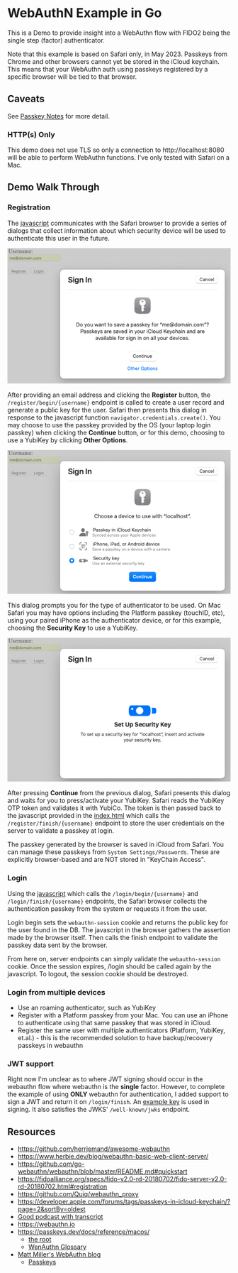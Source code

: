 # WebAuthN Example in Go

This is a Demo to provide insight into a WebAuthn flow with FIDO2 being the single step (factor) authenticator.

Note that this example is based on Safari only, in May 2023. Passkeys from Chrome and other browsers cannot yet be stored in the iCloud keychain. This means that your WebAuthn auth using passkeys registered by a specific browser will be tied to that browser. 

## Caveats
See [Passkey Notes](./PasskeyNotes.md) for more detail.

### HTTP(s) Only
This demo does not use TLS so only a connection to http://localhost:8080 will be able to perform WebAuthn functions. I've only tested with Safari on a Mac.

## Demo Walk Through
### Registration
The [javascript](./views/index.js) communicates with the Safari browser to provide a series of dialogs that collect information about which security device will be used to authenticate this user in the future.  

![After clicking register button](./doc/SafariRegisterDialog.png)

After providing an email address and clicking the **Register** button, the `/register/begin/{username}` endpoint is called to create a user record and generate a public key for the user. Safari then presents this dialog in response to the javascript function `navigator.credentials.create()`. You may choose to use the passkey provided by the OS (your laptop login passkey) when clicking the **Continue** button, or for this demo, choosing to use a YubiKey by clicking **Other Options**.

![After clicking "Other Options" from "save passkey" dialog](./doc/SafariRegisterSecurityKey.png)

This dialog prompts you for the type of authenticator to be used. On Mac Safari you may have options including the Platform passkey (touchID, etc), using your paired iPhone as the authenticator device, or for this example, choosing the **Security Key** to use a YubiKey.

![Choose to use YubiKey](./doc/SafariRegisterEnterSecurityKey.png)

After pressing **Continue** from the previous dialog, Safari presents this dialog and waits for you to press/activate your YubiKey. Safari reads the YubiKey OTP token and validates it with YubiCo. The token is then passed back to the javascript provided in the [index.html](./views/index.js) which calls the `/register/finish/{username}` endpoint to store the user credentials on the server to validate a passkey at login. 

The passkey generated by the browser is saved in iCloud from Safari. You can manage these passkeys from `System Settings/Passwords`. These are explicitly browser-based and are NOT stored in "KeyChain Access".

### Login
Using the [javascript](./views/index.js) which calls the `/login/begin/{username}` and `/login/finish/{username}` endpoints, the Safari browser collects the authentication passkey from the system or requests it from the user.

Login begin sets the `webauthn-session` cookie and returns the public key for the user found in the DB. The javascript in the browser gathers the assertion made by the browser itself. Then calls the finish endpoint to validate the passkey data sent by the browser.

From here on, server endpoints can simply validate the `webauthn-session` cookie. Once the session expires, /login should be called again by the javascript. To logout, the session cookie should be destroyed.

### Login from multiple devices
* Use an roaming authenticator, such as YubiKey
* Register with a Platform passkey from your Mac. You can use an iPhone to authenticate using that same passkey that was stored in iCloud.
* Register the same user with multiple authenticators (Platform, YubiKey, et.al.) - this is the recommended solution to have backup/recovery passkeys in webauthn

### JWT support
Right now I'm unclear as to where JWT signing should occur in the webauthn flow where webauthn is the **single** factor. However, to complete the example of using **ONLY** webauthn for authentication, I added support to sign a JWT and return it on `/login/finish`. An [example key](./TestCertificate.crt) is used in signing. It also satisfies the JWKS' `/well-known/jwks` endpoint.

## Resources
* https://github.com/herrjemand/awesome-webauthn
* https://www.herbie.dev/blog/webauthn-basic-web-client-server/
* https://github.com/go-webauthn/webauthn/blob/master/README.md#quickstart
* https://fidoalliance.org/specs/fido-v2.0-rd-20180702/fido-server-v2.0-rd-20180702.html#registration
* https://github.com/Quiq/webauthn_proxy
* https://developer.apple.com/forums/tags/passkeys-in-icloud-keychain/?page=2&sortBy=oldest
* [Good podcast with transcript](https://podcast.macadmins.org/2023/02/27/episode-304-webauthn-and-webauthn-io/)
* https://webauthn.io
* https://passkeys.dev/docs/reference/macos/
  * [the root](https://passkeys.dev)
  * [WenAuthn Glossary](https://passkeys.dev/docs/reference/terms/)
* [Matt Miller's WebAuthn blog](https://blog.millerti.me) 
  * [Passkeys](https://simplewebauthn.dev/docs/advanced/passkeys) 